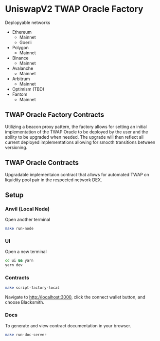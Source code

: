 # UniswapV2 TWAP Oracle Factory

Deplopyable networks

- Ethereum
  - Mainnet
  - Goerli
- Polygon
  - Mainnet
- Binance
  - Mainnet
- Avalanche
  - Mainnet
- Arbitrum
  - Mainnet
- Optimism (TBD)
- Fantom
  - Mainnet

## TWAP Oracle Factory Contracts

Utilizing a beacon proxy pattern, the factory allows for setting an initial implementation of the TWAP Oracle to be deployed by the user and the ability to be upgraded when needed. The upgrade will then reflect all current deployed implementations allowing for smooth transitions between versioning.

## TWAP Oracle Contracts

Upgradable implementaion contract that allows for automated TWAP on liquidity pool pair in the respected network DEX.

## Setup

### Anvil (Local Node)

Open another terminal

```bash
make run-node
```

### UI

Open a new terminal

```bash
cd ui && yarn
yarn dev
```

### Contracts

```bash
make script-factory-local
```

Navigate to [http://localhost:3000](http://localhost:3000), click the connect wallet button, and choose Blacksmith.

### Docs

To generate and view contract documentation in your browser.

```bash
make run-doc-server
```
